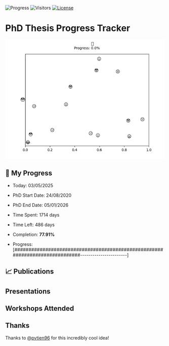 ![Progress](https://img.shields.io/badge/Progress-77.91%25-73c264?style=flat-square)
![Visitors](https://api.visitorbadge.io/api/combined?path=https%3A%2F%2Fgithub.com%2Fpvtien96%2FPhD_Thesis_Tracker&label=Views&labelColor=%2337d67a&countColor=%23ff8a65&style=flat-square)
[![License](https://img.shields.io/badge/License-Apache_2.0-blue.svg)](https://opensource.org/licenses/Apache-2.0)

# PhD Thesis Progress Tracker

<td style="width: 10%; padding: 10px; border: none;">
      <img src="progress.gif" alt="Progress" style="height: 10%">
</td>

## :calendar: My Progress

- Today: 03/05/2025
- PhD Start Date: 24/08/2020
- PhD End Date: 05/01/2026

- Time Spent: 1714 days
- Time Left: 486 days
- Completion: <b>77.91%</b>
- Progress: [#############################################################################-----------------------]

## 📈 Publications

## Presentations

## Workshops Attended

## Thanks

Thanks to [@pvtien96](https://github.com/pvtien96) for this incredibly cool idea!
